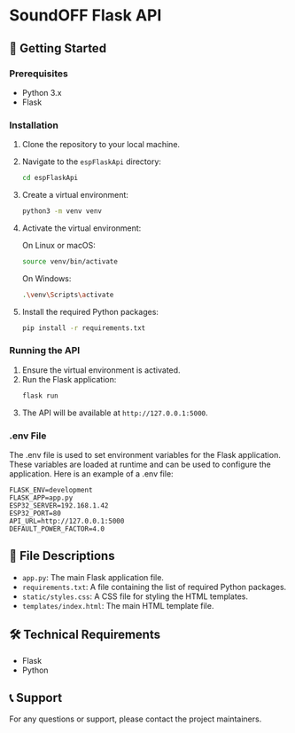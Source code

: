 # SoundOFF Flask API

## 🚀 Getting Started

### Prerequisites
- Python 3.x
- Flask

### Installation
1. Clone the repository to your local machine.
2. Navigate to the `espFlaskApi` directory:
    ```sh
    cd espFlaskApi
    ```
3. Create a virtual environment:
    ```sh
    python3 -m venv venv
    ```
4. Activate the virtual environment:

    On Linux or macOS:
    ```sh
    source venv/bin/activate
    ```

    On Windows:
    ```sh
    .\venv\Scripts\activate
    ```
5. Install the required Python packages:
    ```sh
    pip install -r requirements.txt
    ```

### Running the API
1. Ensure the virtual environment is activated.
2. Run the Flask application:
    ```sh
    flask run
    ```
3. The API will be available at `http://127.0.0.1:5000`.

### .env File
The .env file is used to set environment variables for the Flask application. These variables are loaded at runtime and can be used to configure the application. Here is an example of a .env file:

```properties
FLASK_ENV=development
FLASK_APP=app.py
ESP32_SERVER=192.168.1.42
ESP32_PORT=80
API_URL=http://127.0.0.1:5000
DEFAULT_POWER_FACTOR=4.0
```

## 📂 File Descriptions
- `app.py`: The main Flask application file.
- `requirements.txt`: A file containing the list of required Python packages.
- `static/styles.css`: A CSS file for styling the HTML templates.
- `templates/index.html`: The main HTML template file.

## 🛠️ Technical Requirements
- Flask
- Python

## 📞 Support
For any questions or support, please contact the project maintainers.